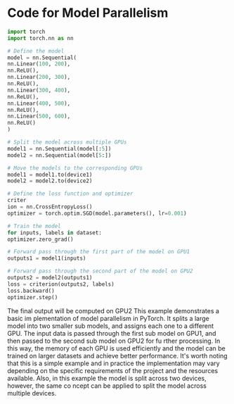 # Code for Model Parallelism

```python
import torch
import torch.nn as nn

# Define the model
model = nn.Sequential(
nn.Linear(100, 200),
nn.ReLU(),
nn.Linear(200, 300),
nn.ReLU(),
nn.Linear(300, 400),
nn.ReLU(),
nn.Linear(400, 500),
nn.ReLU(),
nn.Linear(500, 600),
nn.ReLU()
)

# Split the model across multiple GPUs
model1 = nn.Sequential(model[:5])
model2 = nn.Sequential(model[5:])

# Move the models to the corresponding GPUs
model1 = model1.to(device1)
model2 = model2.to(device2)

# Define the loss function and optimizer
criter
ion = nn.CrossEntropyLoss()
optimizer = torch.optim.SGD(model.parameters(), lr=0.001)

# Train the model
for inputs, labels in dataset:
optimizer.zero_grad()

# Forward pass through the first part of the model on GPU1
outputs1 = model1(inputs)

# Forward pass through the second part of the model on GPU2
outputs2 = model2(outputs1)
loss = criterion(outputs2, labels)
loss.backward()
optimizer.step()
```

The final output will be computed on GPU2
This example demonstrates a basic im
plementation of model parallelism in PyTorch. It splits a large model into
two smaller sub models, and assigns each one to a different GPU. The input data is passed through the first sub
model on GPU1, and then passed to the second sub model on GPU2 for fu rther processing. In this way, the memory
of each GPU is used efficiently and the model can be trained on larger datasets and achieve better performance.
It's worth noting that this is a simple example and in practice the implementation may vary depending on the
specific requirements of the project and the resources available. Also, in this example the model is split across two
devices, however, the same co ncept can be applied to split the model across multiple devices.